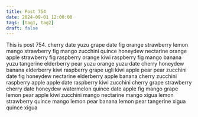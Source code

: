 ```yaml
---
title: Post 754
date: 2024-09-01 12:00:00
tags: [tag1, tag2]
draft: false
---
```

This is post 754.
cherry
date
yuzu
grape
date
fig
orange
strawberry
lemon
mango
strawberry
fig
mango
zucchini
quince
honeydew
nectarine
orange
apple
strawberry
fig
raspberry
orange
kiwi
raspberry
fig
mango
banana
yuzu
tangerine
elderberry
pear
yuzu
orange
yuzu
date
cherry
honeydew
banana
elderberry
kiwi
raspberry
grape
ugli
kiwi
apple
pear
pear
zucchini
date
fig
honeydew
nectarine
elderberry
apple
banana
cherry
zucchini
raspberry
apple
apple
date
raspberry
kiwi
zucchini
cherry
grape
strawberry
cherry
date
honeydew
watermelon
quince
date
apple
fig
mango
grape
lemon
pear
apple
kiwi
zucchini
mango
nectarine
mango
xigua
lemon
strawberry
quince
mango
lemon
pear
banana
lemon
pear
tangerine
xigua
quince
xigua
